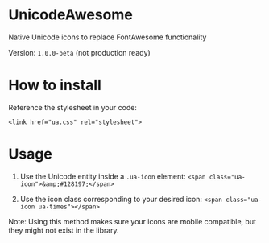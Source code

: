 # UnicodeAwesome

Native Unicode icons to replace FontAwesome functionality

Version: `1.0.0-beta` (not production ready)

# How to install

Reference the stylesheet in your code:

`<link href="ua.css" rel="stylesheet">`

# Usage

1. Use the Unicode entity inside a `.ua-icon` element:
`<span class="ua-icon">&amp;#128197;</span>`

2. Use the icon class corresponding to your desired icon:
`<span class="ua-icon ua-times"></span>`

Note: Using this method makes sure your icons are mobile compatible, but they might not exist in the library.
